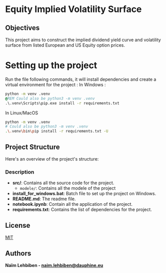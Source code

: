 # Equity Implied Volatility Surface

## Objectives
This project aims to construct the implied dividend yield curve and volatility surface from listed European and US Equity option prices.

# Setting up the project
Run the file following commands, it will install dependencies and create a virtual environment for the project :
In Windows :
```bat
python -m venv .venv
@REM Could also be python3 -m venv .venv 
.\.venv\Scripts\pip.exe install -r requirements.txt
```
In Linux/MacOS
```bash
python -m venv .venv 
# Could also be python3 -m venv .venv 
.\.venv\bin\pip install -r requirements.txt -U
```

## Project Structure

Here's an overview of the project's structure:

### Description

- **src/**: Contains all the source code for the project.
  - `modele/`: Contains all the modele of the project
- **install_for_windows.bat**: Batch file to set up the project on Windows.
- **README.md**: The readme file.
- **notebook.ipynb**: Contain all the application of the project.
- **requirements.txt**: Contains the list of dependencies for the project.

## License

[MIT](https://choosealicense.com/licenses/mit/)

## Authors

**Naïm Lehbiben - naim.lehbiben@dauphine.eu**
